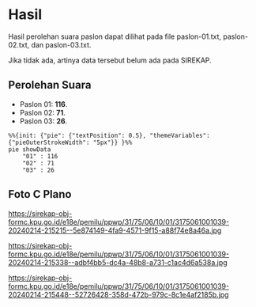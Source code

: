 # Hasil

Hasil perolehan suara paslon dapat dilihat pada file paslon-01.txt, paslon-02.txt, dan paslon-03.txt.

Jika tidak ada, artinya data tersebut belum ada pada SIREKAP.

## Perolehan Suara

 * Paslon 01: **116**.
 * Paslon 02: **71**.
 * Paslon 03: **26**.

```mermaid
%%{init: {"pie": {"textPosition": 0.5}, "themeVariables": {"pieOuterStrokeWidth": "5px"}} }%%
pie showData
    "01" : 116
    "02" : 71
    "03" : 26
```
## Foto C Plano

https://sirekap-obj-formc.kpu.go.id/e18e/pemilu/ppwp/31/75/06/10/01/3175061001039-20240214-215215--5e874149-4fa9-4571-9f15-a88f74e8a46a.jpg

https://sirekap-obj-formc.kpu.go.id/e18e/pemilu/ppwp/31/75/06/10/01/3175061001039-20240214-215338--adbf4bb5-dc4a-48b8-a731-c1ac4d6a538a.jpg

https://sirekap-obj-formc.kpu.go.id/e18e/pemilu/ppwp/31/75/06/10/01/3175061001039-20240214-215448--52726428-358d-472b-979c-8c1e4af2185b.jpg
